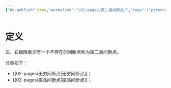 ```yaml
---
{"dg-publish":true,"permalink":"/02-pages/第二类间断点/","tags":["personal/blog","高等数学","概念"]}
---
```


# 定义
左、右极限至少有一个不存在的间断点称为第二类间断点。

分类如下：
- [[02-pages/无穷间断点\|无穷间断点]]；
- [[02-pages/振荡间断点\|振荡间断点]]；